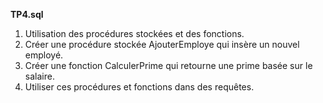 **TP4.sql**
1. Utilisation des procédures stockées et des fonctions.
2. Créer une procédure stockée AjouterEmploye qui insère un nouvel employé.
3. Créer une fonction CalculerPrime qui retourne une prime basée sur le salaire.
4. Utiliser ces procédures et fonctions dans des requêtes.